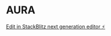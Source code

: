 # AURA

[Edit in StackBlitz next generation editor ⚡️](https://stackblitz.com/~/github.com/Aaditgulati25/AURA)